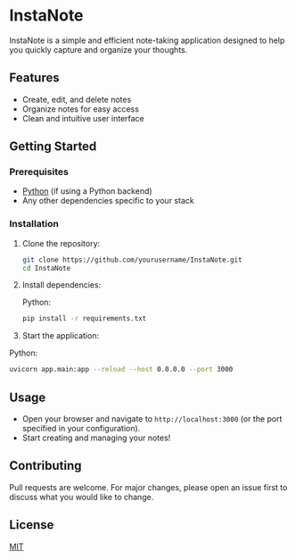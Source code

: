 # InstaNote

InstaNote is a simple and efficient note-taking application designed to help you quickly capture and organize your thoughts.

## Features

- Create, edit, and delete notes
- Organize notes for easy access
- Clean and intuitive user interface

## Getting Started

### Prerequisites
- [Python](https://python.org/) (if using a Python backend)
- Any other dependencies specific to your stack

### Installation

1. Clone the repository:
   ```bash
   git clone https://github.com/yourusername/InstaNote.git
   cd InstaNote
   ```

2. Install dependencies:
   
   Python:
   ```bash
   pip install -r requirements.txt
   ```

3. Start the application:
   
 Python:
   ```bash
   uvicorn app.main:app --reload --host 0.0.0.0 --port 3000
   ```

## Usage

- Open your browser and navigate to `http://localhost:3000` (or the port specified in your configuration).
- Start creating and managing your notes!

## Contributing

Pull requests are welcome. For major changes, please open an issue first to discuss what you would like to change.

## License

[MIT](LICENSE)
